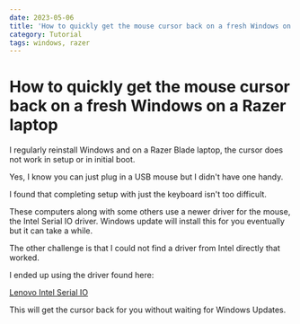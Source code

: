 ```yaml
---
date: 2023-05-06
title: 'How to quickly get the mouse cursor back on a fresh Windows on a Razer laptop'
category: Tutorial
tags: windows, razer
---
```


# How to quickly get the mouse cursor back on a fresh Windows on a Razer laptop

I regularly reinstall Windows and on a Razer Blade laptop, the cursor does not work in setup or in initial boot.

Yes, I know you can just plug in a USB mouse but I didn't have one handy.

I found that completing setup with just the keyboard isn't too difficult.

These computers along with some others use a newer driver for the mouse, the Intel Serial IO driver. Windows update will install this for you eventually but it can take a while.

The other challenge is that I could not find a driver from Intel directly that worked.

I ended up using the driver found here:

[Lenovo Intel Serial IO](https://support.lenovo.com/us/en/downloads/ds560465-intel-serial-io-driver-for-windows-11-version-21h2-or-later-thinkcentre-neo-50a-24-gen-4)

This will get the cursor back for you without waiting for Windows Updates.
